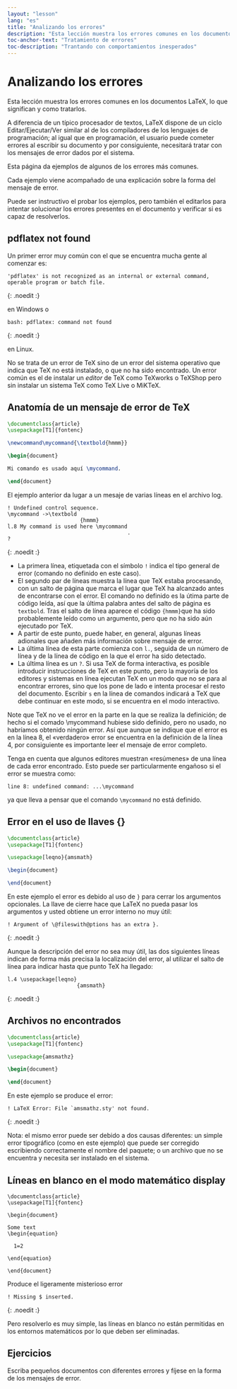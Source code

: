 ```yaml
---
layout: "lesson"
lang: "es"
title: "Analizando los errores"
description: "Esta lección muestra los errores comunes en los documentos LaTeX, lo que significan y como tratarlos."
toc-anchor-text: "Tratamiento de errores"
toc-description: "Trantando con comportamientos inesperados"
---
```


# Analizando los errores

<span
  class="summary">Esta lección muestra los errores comunes en los documentos LaTeX, lo que significan y como tratarlos.</span>

A diferencia de un típico procesador de textos, LaTeX dispone de un ciclo
Editar/Ejecutar/Ver similar al de los compiladores de los lenguajes de programación; 
al igual que en programación, el usuario puede cometer errores al escribir su documento
y por consiguiente, necesitará tratar con los mensajes de error dados por el sistema. 

Esta página da ejemplos de algunos de los errores más comunes.

Cada ejemplo viene acompañado de una explicación sobre la forma del
mensaje de error.

Puede ser instructivo el probar los ejemplos, pero también el editarlos
para intentar solucionar los errores presentes en el documento y verificar
si es capaz de resolverlos.

## pdflatex not found

Un primer error muy común con el que se encuentra mucha gente al comenzar es:

```
'pdflatex' is not recognized as an internal or external command,
operable program or batch file.
```
{: .noedit :}

en Windows o

```
bash: pdflatex: command not found
```
{: .noedit :}

en Linux.

No se trata de un error de TeX sino de un error del sistema operativo que indica que
TeX no está instalado, o que no ha sido encontrado. Un error común es el de instalar
un _editor_ de TeX como TeXworks o TeXShop pero sin instalar un sistema TeX
como TeX Live o MiKTeX.

## Anatomía de un mensaje de error de TeX

```latex
\documentclass{article}
\usepackage[T1]{fontenc}

\newcommand\mycommand{\textbold{hmmm}}

\begin{document}

Mi comando es usado aquí \mycommand.

\end{document}
```

El ejemplo anterior da lugar a un mesaje de varias líneas en el archivo log.

```
! Undefined control sequence.
\mycommand ->\textbold 
                       {hmmm}
l.8 My command is used here \mycommand
                                      .
? 
```
{: .noedit :}

* La primera línea, etiquetada con el símbolo `!` indica el tipo general de error (comando no definido en este caso).
* El segundo par de líneas muestra la línea que TeX estaba procesando, con un salto de página que marca el lugar
  que TeX ha alcanzado antes de encontrarse con el error. El comando no definido es la útima parte de código leída, así que la
  última palabra antes del salto de página es `textbold`. Tras el salto de línea aparece el código `{hmmm}`que ha sido probablemente
  leído como un argumento, pero que no ha sido aún ejecutado por TeX.
* A partir de este punto, puede haber, en general, algunas líneas adionales que añaden más información sobre mensaje de error.
* La última línea de esta parte comienza con `l.`, seguida de un número de línea y de la línea de código en la que el error ha
  sido detectado.
* La última línea es un `?`. Si usa TeX de forma interactiva, es posible introducir
  instrucciones de TeX en este punto, pero la mayoría de los editores y sistemas en línea
  ejecutan TeX en un modo que no se para al encontrar errores, sino que los pone de
  lado e intenta procesar el resto del documento. Escribir `s` en la línea de comandos indicará 
  a TeX que debe continuar en este modo, si se encuentra en el modo interactivo.

Note que TeX no ve el error en la parte en la que se realiza la definición; 
de hecho si el comado \mycommand hubiese sido definido, pero no usado, no habríamos
obtenido ningún error. Así que aunque se indique que el error es en la línea
8, el «verdadero» error se encuentra en la definición de la línea 4, por consiguiente
es importante leer el mensaje de error completo.

Tenga en cuenta que algunos editores muestran «resúmenes» de una línea de cada error
encontrado. Esto puede ser particularmente engañoso si el error se muestra como:

`line 8: undefined command: ...\mycommand`

ya que lleva a pensar que el comando `\mycommand` no está definido.

## Error en el uso de llaves {}


```latex
\documentclass{article}
\usepackage[T1]{fontenc}

\usepackage[leqno}{amsmath}

\begin{document}

\end{document}
```

En este ejemplo el error es debido al uso de `}` para cerrar
los argumentos opcionales. La llave de cierre hace que LaTeX
no pueda pasar los argumentos y usted obtiene un error interno
no muy útil:
```
! Argument of \@fileswith@ptions has an extra }.
```
{: .noedit :}

Aunque la descripción del error no sea muy útil, las dos siguientes
líneas indican de forma más precisa la localización del error, al utilizar
el salto de línea para indicar hasta que punto TeX ha llegado:
```
l.4 \usepackage[leqno}
                      {amsmath}
```
{: .noedit :}


## Archivos no encontrados

```latex
\documentclass{article}
\usepackage[T1]{fontenc}

\usepackage{amsmathz}

\begin{document}

\end{document}
```

En este ejemplo se produce el error:

```
! LaTeX Error: File `amsmathz.sty' not found.
```
{: .noedit :}

Nota: el mismo error puede ser debido a dos causas diferentes: un simple
error tipográfico (como en este ejemplo) que puede ser corregido escribiendo
correctamente el nombre del paquete; o un archivo que no se encuentra y necesita
ser instalado en el sistema.

## Líneas en blanco en el modo matemático display

```
\documentclass{article}
\usepackage[T1]{fontenc}

\begin{document}

Some text
\begin{equation}

  1=2

\end{equation}

\end{document}
```

Produce el ligeramente misterioso error
```
! Missing $ inserted.
```
{: .noedit :}

Pero resolverlo es muy simple, las líneas en blanco no están
permitidas en los entornos matemáticos por lo que deben ser
eliminadas.

## Ejercicios

Escriba pequeños documentos con diferentes errores y fíjese en la forma de los mensajes de error.

<script>
  window.addEventListener('load', function(){
  rlselectline('pre2',4);
  rlselectline('pre4',4);
  rlselectline('pre7',4);
  rlselectline('pre9',8);
  }, false);
</script>
